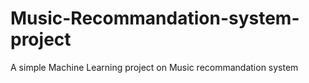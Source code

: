 # Music-Recommandation-system-project
A simple Machine Learning project on Music recommandation system
